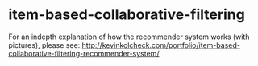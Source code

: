 # item-based-collaborative-filtering
For an indepth explanation of how the recommender system works (with pictures), please see: http://kevinkolcheck.com/portfolio/item-based-collaborative-filtering-recommender-system/
